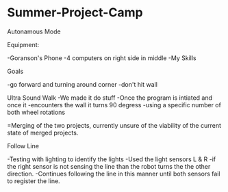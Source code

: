 # Summer-Project-Camp
Autonamous Mode

Equipment:

-Goranson's Phone
-4 computers on right side in middle
-My Skills

Goals

-go forward and turning around corner
-don't hit wall


Ultra Sound Walk
-We made it do stuff
-Once the program is intiated and once it
-encounters the wall it turns 90 degress
-using a specific number of both wheel rotations

=Merging of the two projects, currently unsure of the viability of the current state of merged projects.

Follow Line

-Testing with lighting to identify the lights
-Used the light sensors L & R
-if the right sensor is not sensing the line than the robot turns the the other direction.
-Continues following the line in this manner until both sensors fail to register the line.
